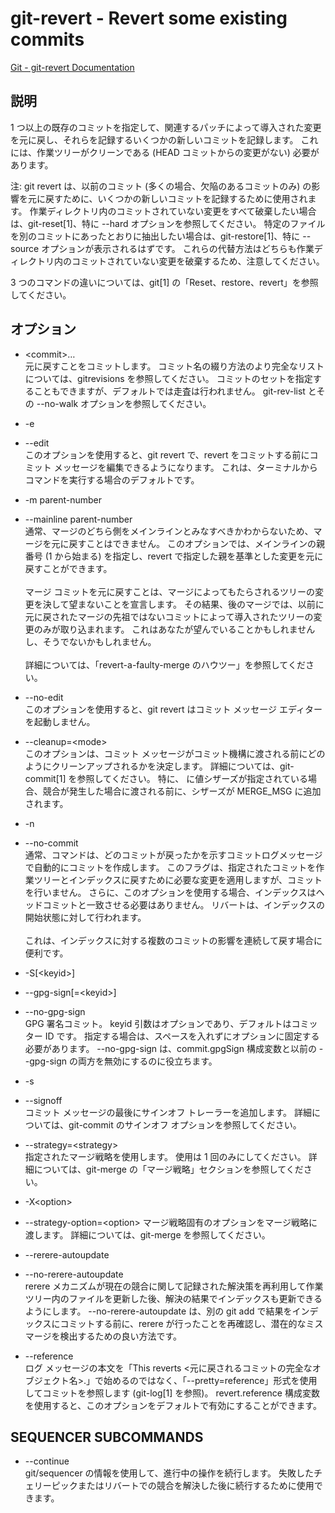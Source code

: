 # git-revert - Revert some existing commits

[Git - git-revert Documentation](https://git-scm.com/docs/git-revert)

## 説明
1 つ以上の既存のコミットを指定して、関連するパッチによって導入された変更を元に戻し、それらを記録するいくつかの新しいコミットを記録します。 これには、作業ツリーがクリーンである (HEAD コミットからの変更がない) 必要があります。

注: git revert は、以前のコミット (多くの場合、欠陥のあるコミットのみ) の影響を元に戻すために、いくつかの新しいコミットを記録するために使用されます。 作業ディレクトリ内のコミットされていない変更をすべて破棄したい場合は、git-reset[1]、特に --hard オプションを参照してください。 特定のファイルを別のコミットにあったとおりに抽出したい場合は、git-restore[1]、特に --source オプションが表示されるはずです。 これらの代替方法はどちらも作業ディレクトリ内のコミットされていない変更を破棄するため、注意してください。

3 つのコマンドの違いについては、git[1] の「Reset、restore、revert」を参照してください。

## オプション

* \<commit>…​  
元に戻すことをコミットします。 コミット名の綴り方法のより完全なリストについては、gitrevisions を参照してください。 コミットのセットを指定することもできますが、デフォルトでは走査は行われません。 git-rev-list とその --no-walk オプションを参照してください。

* -e
* --edit  
このオプションを使用すると、git revert で、revert をコミットする前にコミット メッセージを編集できるようになります。 これは、ターミナルからコマンドを実行する場合のデフォルトです。

* -m parent-number
* --mainline parent-number  
通常、マージのどちら側をメインラインとみなすべきかわからないため、マージを元に戻すことはできません。 このオプションでは、メインラインの親番号 (1 から始まる) を指定し、revert で指定した親を基準とした変更を元に戻すことができます。<br><br>マージ コミットを元に戻すことは、マージによってもたらされるツリーの変更を決して望まないことを宣言します。 その結果、後のマージでは、以前に元に戻されたマージの先祖ではないコミットによって導入されたツリーの変更のみが取り込まれます。 これはあなたが望んでいることかもしれませんし、そうでないかもしれません。<br><br>詳細については、「revert-a-faulty-merge のハウツー」を参照してください。

* --no-edit  
このオプションを使用すると、git revert はコミット メッセージ エディターを起動しません。

* --cleanup=\<mode>  
このオプションは、コミット メッセージがコミット機構に渡される前にどのようにクリーンアップされるかを決定します。 詳細については、git-commit[1] を参照してください。 特に、<mode> に値シザーズが指定されている場合、競合が発生した場合に渡される前に、シザーズが MERGE_MSG に追加されます。

* -n
* --no-commit  
通常、コマンドは、どのコミットが戻ったかを示すコミットログメッセージで自動的にコミットを作成します。 このフラグは、指定されたコミットを作業ツリーとインデックスに戻すために必要な変更を適用しますが、コミットを行いません。 さらに、このオプションを使用する場合、インデックスはヘッドコミットと一致させる必要はありません。 リバートは、インデックスの開始状態に対して行われます。<br><br>これは、インデックスに対する複数のコミットの影響を連続して戻す場合に便利です。

* -S[\<keyid>]
* --gpg-sign[=\<keyid>]
* --no-gpg-sign  
GPG 署名コミット。 keyid 引数はオプションであり、デフォルトはコミッター ID です。 指定する場合は、スペースを入れずにオプションに固定する必要があります。 --no-gpg-sign は、commit.gpgSign 構成変数と以前の --gpg-sign の両方を無効にするのに役立ちます。
* -s
* --signoff  
コミット メッセージの最後にサインオフ トレーラーを追加します。 詳細については、git-commit のサインオフ オプションを参照してください。
* --strategy=\<strategy>  
指定されたマージ戦略を使用します。 使用は 1 回のみにしてください。 詳細については、git-merge の「マージ戦略」セクションを参照してください。
* -X\<option>  
* --strategy-option=\<option>
マージ戦略固有のオプションをマージ戦略に渡します。 詳細については、git-merge を参照してください。
* --rerere-autoupdate 
* --no-rerere-autoupdate  
rerere メカニズムが現在の競合に関して記録された解決策を再利用して作業ツリー内のファイルを更新した後、解決の結果でインデックスも更新できるようにします。 --no-rerere-autoupdate は、別の git add で結果をインデックスにコミットする前に、rerere が行ったことを再確認し、潜在的なミスマージを検出するための良い方法です。
* --reference  
ログ メッセージの本文を「This reverts <元に戻されるコミットの完全なオブジェクト名>.」で始めるのではなく、「--pretty=reference」形式を使用してコミットを参照します (git-log[1] を参照)。 revert.reference 構成変数を使用すると、このオプションをデフォルトで有効にすることができます。

## SEQUENCER SUBCOMMANDS
* --continue  
git/sequencer の情報を使用して、進行中の操作を続行します。 失敗したチェリーピックまたはリバートでの競合を解決した後に続行するために使用できます。
